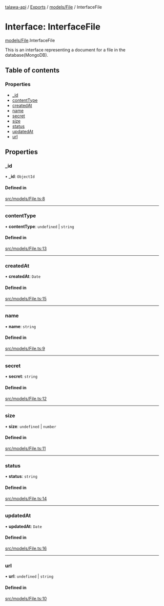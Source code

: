 [talawa-api](../README.md) / [Exports](../modules.md) / [models/File](../modules/models_File.md) / InterfaceFile

# Interface: InterfaceFile

[models/File](../modules/models_File.md).InterfaceFile

This is an interface representing a document for a file in the database(MongoDB).

## Table of contents

### Properties

- [\_id](models_File.InterfaceFile.md#_id)
- [contentType](models_File.InterfaceFile.md#contenttype)
- [createdAt](models_File.InterfaceFile.md#createdat)
- [name](models_File.InterfaceFile.md#name)
- [secret](models_File.InterfaceFile.md#secret)
- [size](models_File.InterfaceFile.md#size)
- [status](models_File.InterfaceFile.md#status)
- [updatedAt](models_File.InterfaceFile.md#updatedat)
- [url](models_File.InterfaceFile.md#url)

## Properties

### \_id

• **\_id**: `ObjectId`

#### Defined in

[src/models/File.ts:8](https://github.com/PalisadoesFoundation/talawa-api/blob/e69119f/src/models/File.ts#L8)

___

### contentType

• **contentType**: `undefined` \| `string`

#### Defined in

[src/models/File.ts:13](https://github.com/PalisadoesFoundation/talawa-api/blob/e69119f/src/models/File.ts#L13)

___

### createdAt

• **createdAt**: `Date`

#### Defined in

[src/models/File.ts:15](https://github.com/PalisadoesFoundation/talawa-api/blob/e69119f/src/models/File.ts#L15)

___

### name

• **name**: `string`

#### Defined in

[src/models/File.ts:9](https://github.com/PalisadoesFoundation/talawa-api/blob/e69119f/src/models/File.ts#L9)

___

### secret

• **secret**: `string`

#### Defined in

[src/models/File.ts:12](https://github.com/PalisadoesFoundation/talawa-api/blob/e69119f/src/models/File.ts#L12)

___

### size

• **size**: `undefined` \| `number`

#### Defined in

[src/models/File.ts:11](https://github.com/PalisadoesFoundation/talawa-api/blob/e69119f/src/models/File.ts#L11)

___

### status

• **status**: `string`

#### Defined in

[src/models/File.ts:14](https://github.com/PalisadoesFoundation/talawa-api/blob/e69119f/src/models/File.ts#L14)

___

### updatedAt

• **updatedAt**: `Date`

#### Defined in

[src/models/File.ts:16](https://github.com/PalisadoesFoundation/talawa-api/blob/e69119f/src/models/File.ts#L16)

___

### url

• **url**: `undefined` \| `string`

#### Defined in

[src/models/File.ts:10](https://github.com/PalisadoesFoundation/talawa-api/blob/e69119f/src/models/File.ts#L10)
